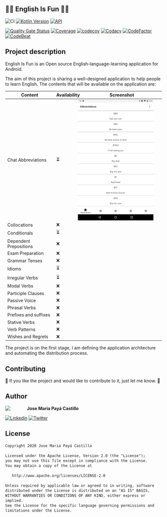 ## :guardsman: English Is Fun :guardsman:
![CI](https://github.com/jpaya17/englishisfun/workflows/CI/badge.svg)
[![Kotlin Version](https://img.shields.io/badge/kotlin-1.4.10-blue.svg)](http://kotlinlang.org/)
[![API](https://img.shields.io/badge/Android-5.0%2B-green.svg?style=flat)](https://android-arsenal.com/api?level=21)

[![Quality Gate Status](https://sonarcloud.io/api/project_badges/measure?project=jpaya17_englishisfun&metric=alert_status)](https://sonarcloud.io/dashboard?id=jpaya17_englishisfun)
[![Coverage](https://sonarcloud.io/api/project_badges/measure?project=jpaya17_englishisfun&metric=coverage)](https://sonarcloud.io/dashboard?id=jpaya17_englishisfun)
[![codecov](https://codecov.io/gh/jpaya17/englishisfun/branch/master/graph/badge.svg?token=7VESBH4E6N)](https://codecov.io/gh/jpaya17/englishisfun)
[![Codacy](https://api.codacy.com/project/badge/Grade/c5eaf30c01da4cdeb3807a3bf3d98a70)](https://www.codacy.com/manual/jpaya17/englishisfun?utm_source=github.com&amp;utm_medium=referral&amp;utm_content=jpaya17/englishisfun&amp;utm_campaign=Badge_Grade)
[![CodeFactor](https://www.codefactor.io/repository/github/jpaya17/englishisfun/badge)](https://www.codefactor.io/repository/github/jpaya17/englishisfun)
[![CodeBeat](https://codebeat.co/badges/a21017bf-884a-41bf-8658-c0cfbb7c43fe)](https://codebeat.co/projects/github-com-jpaya17-englishisfun-master)

## Project description

English Is Fun is an Open source English-language-learning application for Android.

The aim of this project is sharing a well-designed application to help people to learn English. The contents that will be available
on the application are:

| Content                | Availability             | Screenshot                                                                      |
| ---------------------- |------------------------- | ------------------------------------------------------------------------------- |
| Chat Abbreviations     | :hourglass_flowing_sand: | <img src="screenshots/abbreviations.png" width="250" align="right" hspace="20"> |
| Collocations           | :x:                      |                                                                                 |
| Conditionals           | :hourglass_flowing_sand: |                                                                                 |
| Dependent Prepositions | :x:                      |                                                                                 |
| Exam Preparation       | :x:                      |                                                                                 |
| Grammar Tenses         | :x:                      |                                                                                 |
| Idioms                 | :hourglass_flowing_sand: |                                                                                 |
| Irregular Verbs        | :hourglass_flowing_sand: |                                                                                 |
| Modal Verbs            | :x:                      |                                                                                 |
| Participle Clauses     | :x:                      |                                                                                 |
| Passive Voice          | :x:                      |                                                                                 |
| Phrasal Verbs          | :x:                      |                                                                                 |
| Prefixes and suffixes  | :x:                      |                                                                                 |
| Stative Verbs          | :x:                      |                                                                                 |
| Verb Patterns          | :x:                      |                                                                                 |
| Wishes and Regrets     | :x:                      |                                                                                 |

The project is on the first stage, I am defining the application architecture and automating the distribution process.

## Contributing

:loudspeaker: If you like the project and would like to contribute to it, just let me know. :loudspeaker:

## Author

<a href="https://www.linkedin.com/in/jpayacastillo" target="_blank">
  <img src="https://avatars0.githubusercontent.com/u/30294138?s=400&u=bd6e5ddff1df0d632b93855da0300410854b806e&v=4" width="70" align="left">
</a>

**Jose Maria Payá Castillo**

[![Linkedin](https://img.shields.io/badge/-linkedin-grey?logo=linkedin)](https://www.linkedin.com/in/jpayacastillo)
[![Twitter](https://img.shields.io/badge/-twitter-grey?logo=twitter)](https://twitter.com/JoseMpaya)

## License

    Copyright 2020 Jose Maria Payá Castillo

    Licensed under the Apache License, Version 2.0 (the "License");
    you may not use this file except in compliance with the License.
    You may obtain a copy of the License at

       http://www.apache.org/licenses/LICENSE-2.0

    Unless required by applicable law or agreed to in writing, software
    distributed under the License is distributed on an "AS IS" BASIS,
    WITHOUT WARRANTIES OR CONDITIONS OF ANY KIND, either express or implied.
    See the License for the specific language governing permissions and
    limitations under the License.
